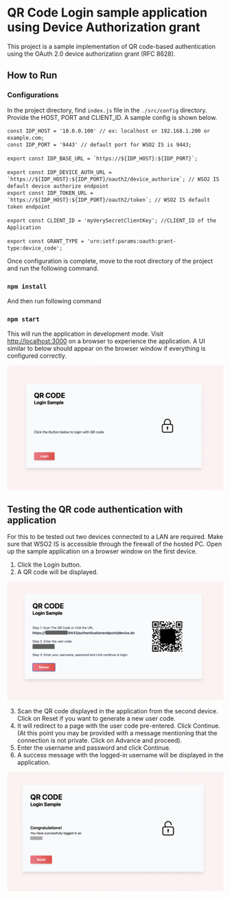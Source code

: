 # QR Code Login sample application using Device Authorization grant

This project is a sample implementation of QR code-based authentication using the OAuth 2.0 device authorization grant (RFC 8628).

## How to Run

### Configurations

In the project directory, find `index.js` file in the `./src/config` directory. Provide the HOST, PORT and CLIENT_ID. A sample config is shown below.

```
const IDP_HOST = '10.0.0.100' // ex: localhost or 192.168.1.200 or example.com;
const IDP_PORT = '9443' // default port for WSO2 IS is 9443;

export const IDP_BASE_URL = `https://${IDP_HOST}:${IDP_PORT}`;

export const IDP_DEVICE_AUTH_URL = `https://${IDP_HOST}:${IDP_PORT}/oauth2/device_authorize`; // WSO2 IS default device authorize endpoint
export const IDP_TOKEN_URL = `https://${IDP_HOST}:${IDP_PORT}/oauth2/token`; // WSO2 IS default token endpoint

export const CLIENT_ID = 'myVerySecretClientKey'; //CLIENT_ID of the Application

export const GRANT_TYPE = 'urn:ietf:params:oauth:grant-type:device_code';
```

Once configuration is complete, move to the root directory of the project and run the following command.

### `npm install`

And then run following command

### `npm start`

This will run the application in development mode. Visit [http://localhost:3000](http://localhost:3000) on a browser to experience the application. A UI similar to below should appear on the browser window if everything is configured correctly.

![First Login UI](images/landing_page.png)

## Testing the QR code authentication with application
For this to be tested out two devices connected to a LAN are required. Make sure that WSO2 IS is accessible through the firewall of the hosted PC.
Open up the sample application on a browser window on the first device.
1. Click the Login button.
2. A QR code will be displayed.

![QR Code Displayed](images/qr_code_page.png)

3. Scan the QR code displayed in the application from the second device. Click on Reset if you want to generate a new user code.
4. It will redirect to a page with the user code pre-entered. Click Continue. (At this point you may be provided with a message mentioning that the connection is not private. Click on Advance and proceed).
5. Enter the username and password and click Continue.
6. A success message with the logged-in username will be displayed in the application.

![Successful login](images/success_page.png)